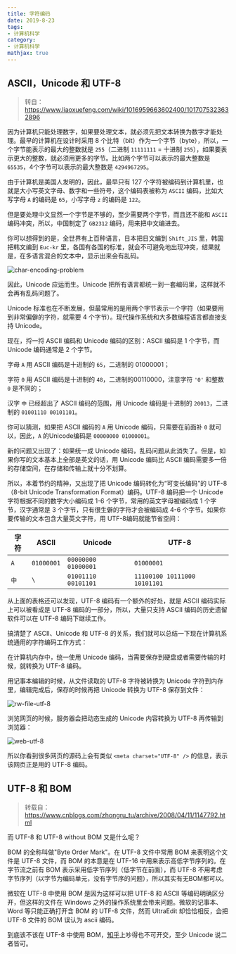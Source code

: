 ```yaml
---
title: 字符编码
date: 2019-8-23
tags:
- 计算机科学
category:
- 计算机科学
mathjax: true
---
```


## ASCII，Unicode 和 UTF-8

> 转自：https://www.liaoxuefeng.com/wiki/1016959663602400/1017075323632896

因为计算机只能处理数字，如果要处理文本，就必须先把文本转换为数字才能处理。最早的计算机在设计时采用 8 个比特（bit）作为一个字节（byte），所以，一个字节能表示的最大的整数就是 `255`（二进制 `11111111` = 十进制 `255`），如果要表示更大的整数，就必须用更多的字节。比如两个字节可以表示的最大整数是 `65535`，4个字节可以表示的最大整数是 `4294967295`。

由于计算机是美国人发明的，因此，最早只有 127 个字符被编码到计算机里，也就是大小写英文字母、数字和一些符号，这个编码表被称为 `ASCII` 编码，比如大写字母 `A` 的编码是 `65`，小写字母 `z` 的编码是 `122`。

但是要处理中文显然一个字节是不够的，至少需要两个字节，而且还不能和 `ASCII` 编码冲突，所以，中国制定了 `GB2312` 编码，用来把中文编进去。

你可以想得到的是，全世界有上百种语言，日本把日文编到 `Shift_JIS` 里，韩国把韩文编到 `Euc-kr` 里，各国有各国的标准，就会不可避免地出现冲突，结果就是，在多语言混合的文本中，显示出来会有乱码。

![char-encoding-problem](https://www.liaoxuefeng.com/files/attachments/923930471927008/0)

因此，Unicode 应运而生。Unicode 把所有语言都统一到一套编码里，这样就不会再有乱码问题了。

Unicode 标准也在不断发展，但最常用的是用两个字节表示一个字符（如果要用到非常偏僻的字符，就需要 4 个字节）。现代操作系统和大多数编程语言都直接支持 Unicode。

现在，捋一捋 ASCII 编码和 Unicode 编码的区别：ASCII 编码是 1 个字节，而 Unicode 编码通常是 2 个字节。

字母 `A` 用 ASCII 编码是十进制的 `65`，二进制的 01000001；

字符 `0` 用 ASCII 编码是十进制的 `48`，二进制的00110000，注意字符 `'0'` 和整数 `0` 是不同的；

汉字 `中` 已经超出了 ASCII 编码的范围，用 Unicode 编码是十进制的 `20013`，二进制的 `01001110 00101101`。

你可以猜测，如果把 ASCII 编码的 `A` 用 Unicode 编码，只需要在前面补 `0` 就可以，因此，`A` 的Unicode编码是 `00000000 01000001`。

新的问题又出现了：如果统一成 Unicode 编码，乱码问题从此消失了。但是，如果你写的文本基本上全部是英文的话，用 Unicode 编码比 ASCII 编码需要多一倍的存储空间，在存储和传输上就十分不划算。

所以，本着节约的精神，又出现了把 Unicode 编码转化为“可变长编码”的 UTF-8（8-bit Unicode Transformation Format）编码。UTF-8 编码把一个 Unicode 字符根据不同的数字大小编码成 1-6 个字节，常用的英文字母被编码成 1 个字节，汉字通常是 3 个字节，只有很生僻的字符才会被编码成 4-6 个字节。如果你要传输的文本包含大量英文字符，用 UTF-8编码就能节省空间：

字符|ASCII|Unicode|UTF-8
-|-|-|-
`A`|`01000001`|`00000000 01000001`|`01000001`
`中`|`\`|`01001110 00101101`|`11100100 10111000 10101101`

从上面的表格还可以发现，UTF-8 编码有一个额外的好处，就是 ASCII 编码实际上可以被看成是 UTF-8 编码的一部分，所以，大量只支持 ASCII 编码的历史遗留软件可以在 UTF-8 编码下继续工作。

搞清楚了 ASCII、Unicode 和 UTF-8 的关系，我们就可以总结一下现在计算机系统通用的字符编码工作方式：

在计算机内存中，统一使用 Unicode 编码，当需要保存到硬盘或者需要传输的时候，就转换为 UTF-8 编码。

用记事本编辑的时候，从文件读取的 UTF-8 字符被转换为 Unicode 字符到内存里，编辑完成后，保存的时候再把 Unicode 转换为 UTF-8 保存到文件：

![rw-file-utf-8](https://www.liaoxuefeng.com/files/attachments/923923787018816/0)

浏览网页的时候，服务器会把动态生成的 Unicode 内容转换为 UTF-8 再传输到浏览器：

![web-utf-8](https://www.liaoxuefeng.com/files/attachments/923923759189600/0)

所以你看到很多网页的源码上会有类似 `<meta charset="UTF-8" />` 的信息，表示该网页正是用的 UTF-8 编码。

## UTF-8 和 BOM

> 转载自：https://www.cnblogs.com/zhongru_tu/archive/2008/04/11/1147792.html

而 UTF-8 和 UTF-8 without BOM 又是什么呢？

BOM 的全称叫做"Byte Order Mark"。在 UTF-8 文件中常用 BOM 来表明这个文件是 UTF-8 文件，而 BOM 的本意是在 UTF-16 中用来表示高低字节序列的。在字节流之前有 BOM 表示采用低字节序列（低字节在前面），而 UTF-8 不用考虑字节序列（以字节为编码单元，没有字节序的问题），所以其实有无BOM都可以。

微软在 UTF-8 中使用 BOM 是因为这样可以把 UTF-8 和 ASCII 等编码明确区分开，但这样的文件在 Windows 之外的操作系统里会带来问题。微软的记事本、Word 等只能正确打开含 BOM 的 UTF-8 文件，然而 UltraEdit 却恰恰相反，会把 UTF-8 文件的 BOM 误认为 ascii 编码。

到底该不该在 UTF-8 中使用 BOM，[知乎](https://www.zhihu.com/question/20167122)上吵得也不可开交，至少 Unicode 说二者皆可。

